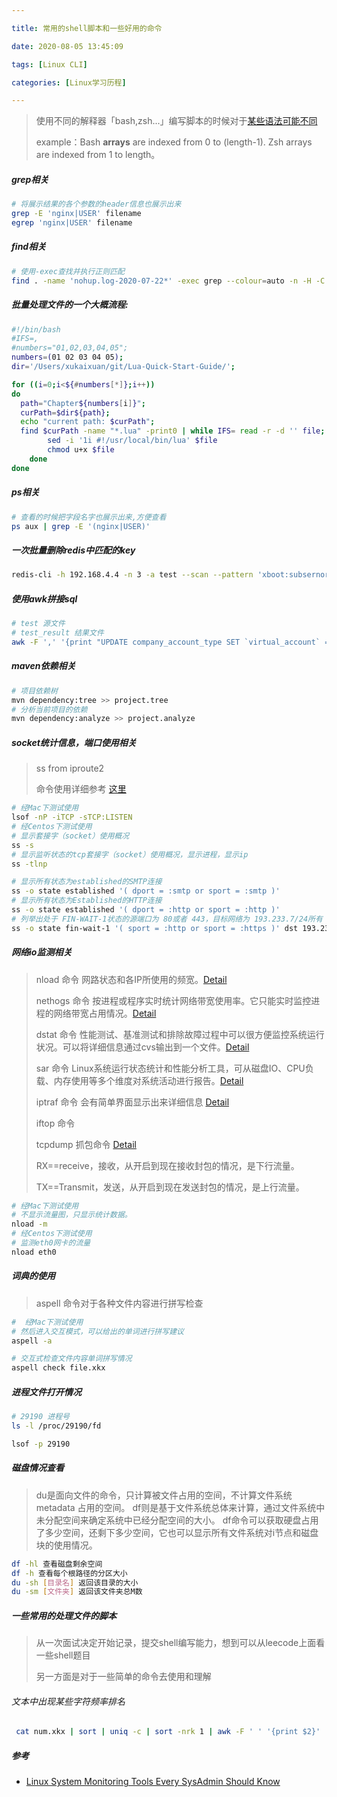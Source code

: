 ```yaml
---

title: 常用的shell脚本和一些好用的命令

date: 2020-08-05 13:45:09

tags: [Linux CLI]

categories: [Linux学习历程]

---
```


> 使用不同的解释器「bash,zsh...」编写脚本的时候对于[某些语法可能不同](https://apple.stackexchange.com/questions/361870/what-are-the-practical-differences-between-bash-and-zsh#:~:text=Bash%20uses%20.,t%20always%20a%20perfect%20equivalence.)
>
>example：Bash **arrays** are indexed from 0 to (length-1). Zsh arrays are indexed from 1 to length。

##### grep相关

```sh
# 将展示结果的各个参数的header信息也展示出来
grep -E 'nginx|USER' filename
egrep 'nginx|USER' filename
```
##### find相关

```sh
# 使用-exec查找并执行正则匹配
find . -name 'nohup.log-2020-07-22*' -exec grep --colour=auto -n -H -C  5 'SF2020072217505400001' {} \;
```
##### 批量处理文件的一个大概流程:

```sh
#!/bin/bash
#IFS=,
#numbers="01,02,03,04,05";
numbers=(01 02 03 04 05);
dir='/Users/xukaixuan/git/Lua-Quick-Start-Guide/';

for ((i=0;i<${#numbers[*]};i++))
do
  path="Chapter${numbers[i]}";
  curPath=$dir${path};
  echo "current path: $curPath";
  find $curPath -name "*.lua" -print0 | while IFS= read -r -d '' file; do 
        sed -i '1i #!/usr/local/bin/lua' $file
        chmod u+x $file        
    done
done
```
##### ps相关

```sh
# 查看的时候把字段名字也展示出来,方便查看
ps aux | grep -E '(nginx|USER)'
```

##### 一次批量删除redis中匹配的key

```sh
redis-cli -h 192.168.4.4 -n 3 -a test --scan --pattern 'xboot:subsernorepeat:*' | xargs redis-cli -h 192.168.4.4 -n 3 -a test -n 3 del
```
##### 使用awk拼接sql

```sh
# test 源文件
# test_result 结果文件
awk -F ',' '{print "UPDATE company_account_type SET `virtual_account` = "$1"  WHERE `account_no` = "$2" AND `account_type` = "$3" AND is_deleted = 0;"}' test > test_result
```

##### maven依赖相关

```sh
# 项目依赖树
mvn dependency:tree >> project.tree
# 分析当前项目的依赖
mvn dependency:analyze >> project.analyze
```

##### socket统计信息，端口使用相关

> ss from iproute2 
> 
> 命令使用详细参考 [这里](https://wangchujiang.com/linux-command/c/ss.html)

```sh
# 经Mac下测试使用
lsof -nP -iTCP -sTCP:LISTEN
# 经Centos下测试使用
# 显示套接字（socket）使用概况
ss -s
# 显示监听状态的tcp套接字（socket）使用概况，显示进程，显示ip
ss -tlnp

# 显示所有状态为established的SMTP连接
ss -o state established '( dport = :smtp or sport = :smtp )' 
# 显示所有状态为Established的HTTP连接
ss -o state established '( dport = :http or sport = :http )' 
# 列举出处于 FIN-WAIT-1状态的源端口为 80或者 443，目标网络为 193.233.7/24所有 tcp套接字
ss -o state fin-wait-1 '( sport = :http or sport = :https )' dst 193.233.7/24  
```

##### 网络io监测相关

> nload 命令 网路状态和各IP所使用的频宽。[Detail](https://www.tecmint.com/nload-monitor-linux-network-traffic-bandwidth-usage/#:~:text=nload%20is%20a%20command%2Dline,and%20min%2Fmax%20network%20usage.)
> 
> nethogs 命令 按进程或程序实时统计网络带宽使用率。它只能实时监控进程的网络带宽占用情况。[Detail](https://www.tecmint.com/nethogs-monitor-per-process-network-bandwidth-usage-in-real-time/#:~:text=NetHogs%20is%20an%20open%20source,small%20'net%20top'%20tool.)
> 
>  dstat 命令 性能测试、基准测试和排除故障过程中可以很方便监控系统运行状况。可以将详细信息通过cvs输出到一个文件。[Detail](https://blog.csdn.net/yue530tomtom/article/details/75443305)
> 
>  sar 命令 Linux系统运行状态统计和性能分析工具，可从磁盘IO、CPU负载、内存使用等多个维度对系统活动进行报告。[Detail](http://linuxtools-rst.readthedocs.io/zh_CN/latest/tool/sar.html)
> 
> iptraf 命令 会有简单界面显示出来详细信息 [Detail](https://blog.csdn.net/quiet_girl/article/details/50777210) 
> 
> iftop 命令
> 
> tcpdump 抓包命令  [Detail](https://juejin.im/post/6844904084168769549)
> 
> RX==receive，接收，从开启到现在接收封包的情况，是下行流量。
>  
> TX==Transmit，发送，从开启到现在发送封包的情况，是上行流量。
> 
> 

```sh
# 经Mac下测试使用
# 不显示流量图，只显示统计数据。
nload -m
# 经Centos下测试使用
# 监测eth0网卡的流量
nload eth0

```

##### 词典的使用
> aspell 命令对于各种文件内容进行拼写检查

```sh
#  经Mac下测试使用
# 然后进入交互模式，可以给出的单词进行拼写建议
aspell -a 

# 交互式检查文件内容单词拼写情况
aspell check file.xkx
```

##### 进程文件打开情况

```sh
# 29190 进程号
ls -l /proc/29190/fd

lsof -p 29190 

```
##### 磁盘情况查看

> du是面向文件的命令，只计算被文件占用的空间，不计算文件系统 metadata 占用的空间。
  df则是基于文件系统总体来计算，通过文件系统中未分配空间来确定系统中已经分配空间的大小。
>df命令可以获取硬盘占用了多少空间，还剩下多少空间，它也可以显示所有文件系统对i节点和磁盘块的使用情况。
>

```sh
df -hl 查看磁盘剩余空间
df -h 查看每个根路径的分区大小
du -sh [目录名] 返回该目录的大小
du -sm [文件夹] 返回该文件夹总M数
```

##### 一些常用的处理文件的脚本

> 从一次面试决定开始记录，提交shell编写能力，想到可以从leecode上面看一些shell题目
>
> 另一方面是对于一些简单的命令去使用和理解

###### 文本中出现某些字符频率排名

```sh
 cat num.xkx | sort | uniq -c | sort -nrk 1 | awk -F ' ' '{print $2}' | head -5
```






##### 参考

- [Linux System Monitoring Tools Every SysAdmin Should Know](https://www.cyberciti.biz/tips/top-linux-monitoring-tools.html)